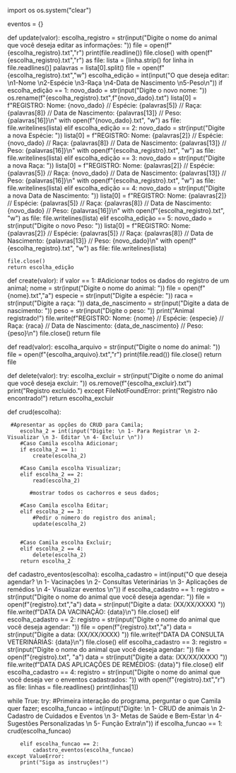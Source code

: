 import os
os.system("clear")

eventos = {}

def update(valor):
    escolha_registro = str(input("Digite o nome do animal que você deseja editar as informações: "))
    file = open(f"{escolha_registro}.txt","r")
    print(file.readline())
    file.close()
    with open(f"{escolha_registro}.txt","r") as file:
        lista = [linha.strip() for linha in file.readlines()]
    palavras = lista[0].split()
    file = open(f"{escolha_registro}.txt","w")
    escolha_edição = int(input("O que deseja editar: \n1-Nome \n2-Espécie \n3-Raça \n4-Data de Nascimento \n5-Peso\n"))
    if escolha_edição == 1:
        novo_dado = str(input("Digite o novo nome: "))
        os.rename(f"{escolha_registro}.txt",f"{novo_dado}.txt")
        lista[0] = f"REGISTRO: Nome: {novo_dado} // Espécie: {palavras[5]} // Raça: {palavras[8]} // Data de Nascimento: {palavras[13]} // Peso: {palavras[16]}\n"
        with open(f"{novo_dado}.txt", "w") as file:
            file.writelines(lista)
    elif escolha_edição == 2:
        novo_dado = str(input("Digite a nova Espécie: "))
        lista[0] = f"REGISTRO: Nome: {palavras[2]} // Espécie: {novo_dado} // Raça: {palavras[8]} // Data de Nascimento: {palavras[13]} // Peso: {palavras[16]}\n"
        with open(f"{escolha_registro}.txt", "w") as file:
            file.writelines(lista)
    elif escolha_edição == 3:
        novo_dado = str(input("Digite a nova Raça: "))
        lista[0] = f"REGISTRO: Nome: {palavras[2]} // Espécie: {palavras[5]} // Raça: {novo_dado} // Data de Nascimento: {palavras[13]} // Peso: {palavras[16]}\n"
        with open(f"{escolha_registro}.txt", "w") as file:
            file.writelines(lista)
    elif escolha_edição == 4:
        novo_dado = str(input("Digite a nova Data de Nascimento: "))
        lista[0] = f"REGISTRO: Nome: {palavras[2]} // Espécie: {palavras[5]} // Raça: {palavras[8]} // Data de Nascimento: {novo_dado} // Peso: {palavras[16]}\n"
        with open(f"{escolha_registro}.txt", "w") as file:
            file.writelines(lista)
    elif escolha_edição == 5:
        novo_dado = str(input("Digite o novo Peso: "))
        lista[0] = f"REGISTRO: Nome: {palavras[2]} // Espécie: {palavras[5]} // Raça: {palavras[8]} // Data de Nascimento: {palavras[13]} // Peso: {novo_dado}\n"
        with open(f"{escolha_registro}.txt", "w") as file:
            file.writelines(lista)
        
    file.close()
    return escolha_edição

def create(valor):
    if valor == 1:
            #Adicionar todos os dados do registro de um animal;
            nome = str(input("Digite o nome do animal: "))
            file = open(f"{nome}.txt","a")
            especie = str(input("Digite a espécie: "))
            raca = str(input("Digite a raça: "))
            data_de_nascimento = str(input("Digite a data de nascimento: "))
            peso = str(input("Digite o peso: "))
            print("Animal registrado!")
            file.write(f"REGISTRO: Nome: {nome} // Espécie: {especie} // Raça: {raca} // Data de Nascimento: {data_de_nascimento} // Peso: {peso}\n")
            file.close()
    return file

def read(valor):
    escolha_arquivo = str(input("Digite o nome do animal: "))
    file = open(f"{escolha_arquivo}.txt","r")
    print(file.read())
    file.close()
    return file

def delete(valor):
     try:
        escolha_excluir = str(input("Digite o nome do animal que você deseja excluir: "))
        os.remove(f"{escolha_excluir}.txt")
        print("Registro excluido.")
     except FileNotFoundError:
         print("Registro não encontrado!")
     return escolha_excluir


def crud(escolha):
        
     #Apresentar as opções do CRUD para Camila;
        escolha_2 = int(input("Digite: \n 1- Para Registrar \n 2- Visualizar \n 3- Editar \n 4- Excluir \n"))
        #Caso Camila escolha Adicionar;
        if escolha_2 == 1:
            create(escolha_2)

        #Caso Camila escolha Visualizar;
        elif escolha_2 == 2:
            read(escolha_2)
                
           #mostrar todos os cachorros e seus dados;
        
        #Caso Camila escolha Editar;
        elif escolha_2 == 3:
            #Pedir o número do registro dos animal;
            update(escolha_2)
                
        
        #Caso Camila escolha Excluir;
        elif escolha_2 == 4:
            delete(escolha_2)
        return escolha_2

def cadastro_eventos(escolha):
    escolha_cadastro = int(input("O que deseja agendar? \n 1- Vacinações \n 2- Consultas Veterinárias \n 3- Aplicações de remédios \n 4- Visualizar eventos \n"))
    if escolha_cadastro == 1:
        registro = str(input("Digite o nome do animal que você deseja agendar: "))
        file = open(f"{registro}.txt","a")
        data = str(input("Digite a data: (XX/XX/XXXX) "))
        file.write(f"DATA DA VACINAÇÃO: {data}\n")
        file.close()
    elif escolha_cadastro == 2:
        registro = str(input("Digite o nome do animal que você deseja agendar: "))
        file = open(f"{registro}.txt","a")
        data = str(input("Digite a data: (XX/XX/XXXX) "))
        file.write(f"DATA DA CONSULTA VETERINÁRIAS: {data}\n")
        file.close()
    elif escolha_cadastro == 3:
        registro = str(input("Digite o nome do animal que você deseja agendar: "))
        file = open(f"{registro}.txt", "a")
        data = str(input("Digite a data: (XX/XX/XXXX) "))
        file.write(f"DATA DAS APLICAÇÕES DE REMÉDIOS: {data}")
        file.close()
    elif escolha_cadastro == 4:
        registro = str(input("Digite o nome do animal que você deseja ver o enventos cadastrados: "))
        with open(f"{registro}.txt","r") as file:
            linhas = file.readlines()
            print(linhas[1])



while True:
    try:
    #Primeira interação do programa, perguntar o que Camila quer fazer;
        escolha_funcao = int(input("Digite: \n 1- CRUD de animais \n 2- Cadastro de Cuidados e Eventos \n 3- Metas de Saúde e Bem-Estar \n 4- Sugestões Personalizadas \n 5- Função Extra\n"))
        if escolha_funcao == 1:
            crud(escolha_funcao)
    
        elif escolha_funcao == 2:
            cadastro_eventos(escolha_funcao)
    except ValueError: 
        print("Siga as instruções!")


